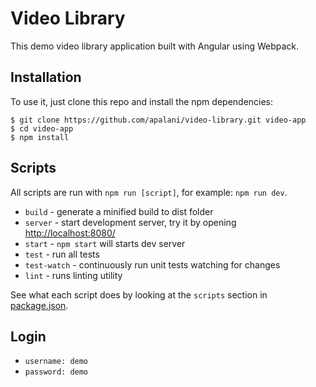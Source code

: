 # Video Library

This demo video library application built with Angular using Webpack.


## Installation

To use it, just clone this repo and install the npm dependencies:

```shell
$ git clone https://github.com/apalani/video-library.git video-app
$ cd video-app
$ npm install
```

## Scripts

All scripts are run with `npm run [script]`, for example: `npm run dev`. 

* `build` - generate a minified build to dist folder
* `server` - start development server, try it by opening [http://localhost:8080/](http://localhost:8080/)
* `start` - `npm start` will starts dev server
* `test` - run all tests
* `test-watch` - continuously run unit tests watching for changes
* `lint` - runs linting utility

See what each script does by looking at the `scripts` section in [package.json](./package.json).


## Login

* `username: demo`
* `password: demo`